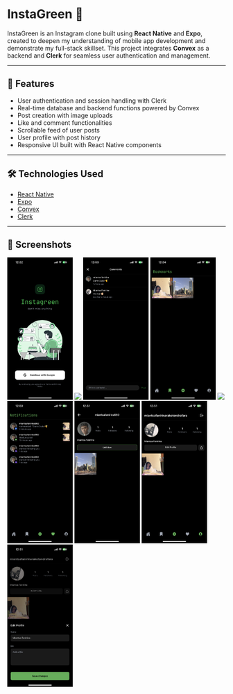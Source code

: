 # InstaGreen 🌿

InstaGreen is an Instagram clone built using **React Native** and **Expo**, created to deepen my understanding of mobile app development and demonstrate my full-stack skillset. This project integrates **Convex** as a backend and **Clerk** for seamless user authentication and management.

---

## 📱 Features

- User authentication and session handling with Clerk
- Real-time database and backend functions powered by Convex
- Post creation with image uploads
- Like and comment functionalities
- Scrollable feed of user posts
- User profile with post history
- Responsive UI built with React Native components

---

## 🛠️ Technologies Used

- [React Native](https://reactnative.dev/)
- [Expo](https://expo.dev/)
- [Convex](https://www.convex.dev/)
- [Clerk](https://clerk.dev/)

---

## 📸 Screenshots

<img src="./assets/screenshots/login.PNG" width="30%" />
<img src="./assets/screenshots/feed.PNG" width="30%" />
<img src="./assets/screenshots/comments.PNG" width="30%" />

<img src="./assets/screenshots/bookmarks.PNG" width="30%" />
<img src="./assets/screenshots/create.PNG" width="30%" />
<img src="./assets/screenshots/notifications.png" width="30%" />

<img src="./assets/screenshots/user_profile.PNG" width="30%" />
<img src="./assets/screenshots/my_profile.PNG" width="30%" />
<img src="./assets/screenshots/edit_my_profile.PNG" width="30%" />
